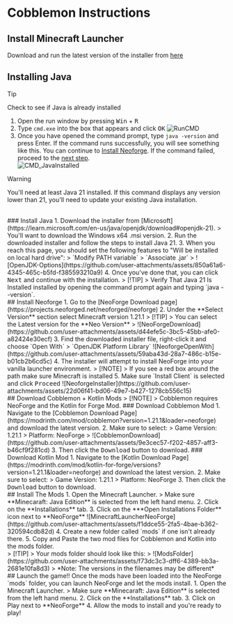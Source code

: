 # Cobblemon Instructions  
## Install Minecraft Launcher  
Download and run the latest version of the installer from [here](https://aka.ms/minecraftClientGameCoreWindows)
<br>
## Installing Java
> [!TIP]
> Check to see if Java is already installed
1. Open the run window by pressing <kbd>Win</kbd> + <kbd>R</kbd>
2. Type `cmd.exe` into the box that appears and click <kbd>OK</kbd>
    ![RunCMD](https://github.com/user-attachments/assets/5eedcee4-04cb-436c-85c0-3b8191fbaac0)
3. Once you have opened the command prompt, type `java -version` and press Enter.
    If the command runs successfully, you will see something like this. You can continue to [Install Neoforge](#install-neoforge). If the command failed, proceed to the [next step](#install-java).  
    ![CMD_JavaInstalled](https://github.com/user-attachments/assets/816caa9a-b3f2-444e-a70a-efcbd17d4d8e)
> [!WARNING]
> You'll need at least Java 21 installed. If this command displays any version lower than 21, you'll need to update your existing Java installation.
<br>
### Install Java
1. Download the installer from [Microsoft](https://learn.microsoft.com/en-us/java/openjdk/download#openjdk-21).
    > You'll want to download the Windows x64 .msi version.
2. Run the downloaded installer and follow the steps to install Java 21.
3. When you reach this page, you should set the following features to "Will be installed on local hard drive":
    > `Modify PATH variable`  
    > `Associate .jar`  
    > ![OpenJDK-Options](https://github.com/user-attachments/assets/850a61a6-4345-465c-b5fd-f385593210a9)  
4. Once you've done that, you can click <kbd>Next</kbd> and continue with the installation.  
> [!TIP]
> Verify That Java 21 Is Installed installed by opening the command prompt again and typing `java --version`.  
<br>
## Install Neoforge
1. Go to the [NeoForge Download page](https://projects.neoforged.net/neoforged/neoforge)
2. Under the **Select Version** section select Minecraft version 1.21.1
  > [!TIP]
  > You can select the Latest version for the **Neo Version**  
  > ![NeoForgeDownload](https://github.com/user-attachments/assets/d44efe5c-3bc5-45bb-afe0-a82424e30ecf)  
3. Find the downloaded installer file, right-click it and choose `Open With` > `OpenJDK Platform Library`  
  ![NeoforgeOpenWith](https://github.com/user-attachments/assets/59aba43d-28a7-486c-b15e-b01cb2b6cd5c)
4. The installer will attempt to install NeoForge into your vanilla launcher environment.  
  > [!NOTE]
  > If you see a red box around the path make sure Minecraft is installed  
5. Make sure `Install Client` is selected and click <kbd>Proceed</kbd>  
  ![NeoforgeInstaller](https://github.com/user-attachments/assets/22d06f41-bd06-49e7-b427-1278cb556c15)  
<br>
## Download Cobblemon + Kotlin Mods
> [!NOTE]
> Cobblemon requires NeoForge and the Kotlin for Forge Mod.  
### Download Cobblemon Mod
1. Navigate to the [Cobblemon Download Page](https://modrinth.com/mod/cobblemon?version=1.21.1&loader=neoforge) and download the latest version.
2. Make sure to select:  
    > Game Version: 1.21.1  
    > Platform: NeoForge  
    > ![CobblemonDownload](https://github.com/user-attachments/assets/9e3cec57-f202-4857-aff3-b46cf9f281cd)  
3. Then click the <kbd>Download</kbd> button to download.  
### Download Kotlin Mod
1. Navigate to the [Kotlin Download Page](https://modrinth.com/mod/kotlin-for-forge/versions?version=1.21.1&loader=neoforge) and download the latest version.  
2. Make sure to select:  
    > Game Version: 1.21.1  
    > Platform: NeoForge  
3. Then click the <kbd>Download</kbd> button to download.  
<br>
## Install The Mods
1. Open the Minecraft Launcher.  
    > Make sure **Minecaraft: Java Edition** is selected from the left hand menu.  
2. Click on the **Installations** tab.  
3. Click on the ***Open Installations Folder** icon next to **NeoForge**  
  ![MinecraftLauncherNeoForge](https://github.com/user-attachments/assets/f1ddce55-2fa5-4bae-b362-320594cdb82d)  
4. Create a new folder called `mods` if one isn't already there.  
5. Copy and Paste the two mod files for Cobblemon and Kotlin into the mods folder.  
<br>
> [!TIP]
> Your mods folder should look like this:  
> ![ModsFolder](https://github.com/user-attachments/assets/f73dc3c3-dff6-4389-bb3a-2681e10fa8d3)  
> *Note: The versions in the filenames may be different*
<br>
## Launch the game!!
Once the mods have been loaded into the NeoForge `mods` folder, you can launch NeoForge and let the mods install.  
1. Open the Minecraft Launcher.  
    > Make sure **Minecaraft: Java Edition** is selected from the left hand menu.
2. Click on the **Installations** tab.  
3. Click on </kbd>Play</kbd> next to **NeoForge**  
4. Allow the mods to install and you're ready to play!
